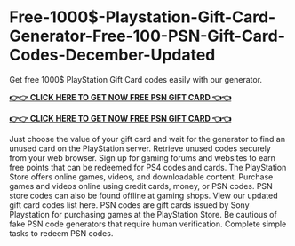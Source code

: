 # Free-1000$-Playstation-Gift-Card-Generator-Free-100-PSN-Gift-Card-Codes-December-Updated

Get free 1000$ PlayStation Gift Card codes easily with our generator.

**[👉👉 CLICK HERE TO GET NOW FREE PSN GIFT CARD 👈👈](https://tinyurl.com/5zdw4wbp)**

**[👉👉 CLICK HERE TO GET NOW FREE PSN GIFT CARD 👈👈](https://tinyurl.com/5zdw4wbp)**

Just choose the value of your gift card and wait for the generator to find an unused card on the PlayStation server.
Retrieve unused codes securely from your web browser.
Sign up for gaming forums and websites to earn free points that can be redeemed for PS4 codes and cards.
The PlayStation Store offers online games, videos, and downloadable content.
Purchase games and videos online using credit cards, money, or PSN codes.
PSN store codes can also be found offline at gaming shops.
View our updated gift card codes list here.
PSN codes are gift cards issued by Sony Playstation for purchasing games at the PlayStation Store.
Be cautious of fake PSN code generators that require human verification. Complete simple tasks to redeem PSN codes.
